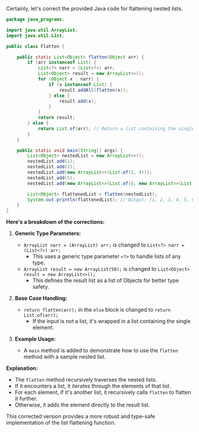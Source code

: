 Certainly, let's correct the provided Java code for flattening nested lists.

```java
package java_programs;

import java.util.ArrayList;
import java.util.List;

public class Flatten {

    public static List<Object> flatten(Object arr) {
        if (arr instanceof List) {
            List<?> narr = (List<?>) arr;
            List<Object> result = new ArrayList<>(); 
            for (Object x : narr) {
                if (x instanceof List) {
                    result.addAll(flatten(x));
                } else {
                    result.add(x); 
                }
            }
            return result;
        } else {
            return List.of(arr); // Return a list containing the single element
        }
    }

    public static void main(String[] args) {
        List<Object> nestedList = new ArrayList<>();
        nestedList.add(1);
        nestedList.add(2);
        nestedList.add(new ArrayList<>(List.of(3, 4)));
        nestedList.add(5);
        nestedList.add(new ArrayList<>(List.of(6, new ArrayList<>(List.of(7, 8)))));

        List<Object> flattenedList = flatten(nestedList);
        System.out.println(flattenedList); // Output: [1, 2, 3, 4, 5, 6, 7, 8]
    }
}
```

**Here's a breakdown of the corrections:**

1. **Generic Type Parameters:**
   - `ArrayList narr = (ArrayList) arr;` is changed to `List<?> narr = (List<?>) arr;`
     - This uses a generic type parameter `<?>` to handle lists of any type.
   - `ArrayList result = new ArrayList(50);` is changed to `List<Object> result = new ArrayList<>();`
     - This defines the result list as a list of Objects for better type safety.

2. **Base Case Handling:**
   - `return flatten(arr);` in the `else` block is changed to `return List.of(arr);`
     - If the input is not a list, it's wrapped in a list containing the single element.

3. **Example Usage:**
   - A `main` method is added to demonstrate how to use the `flatten` method with a sample nested list.

**Explanation:**

- The `flatten` method recursively traverses the nested lists.
- If it encounters a list, it iterates through the elements of that list.
- For each element, if it's another list, it recursively calls `flatten` to flatten it further.
- Otherwise, it adds the element directly to the result list.

This corrected version provides a more robust and type-safe implementation of the list flattening function.
